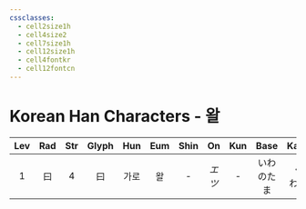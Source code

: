```yaml
---
cssclasses:
  - cell2size1h
  - cell4size2
  - cell7size1h
  - cell12size1h
  - cell4fontkr
  - cell12fontcn
---
```


# Korean Han Characters - 왈

| Lev | Rad | Str | Glyph | Hun | Eum | Shin |  On  | Kun |   Base    |  Kana   | Simp | Man |  Can  | Viet |
| :-: | :-: | :-: | :---: | :-: | :-: | :--: | :--: | :-: | :-------: | :-----: | :--: | :-: | :---: | :--: |
|  1  |  曰  |  4  |   曰   | 가로  |  왈  |  -   | *エツ* |  -  | いわ<br>のたま | く<br>わく |  -   | yuē | joek6 | viết |
